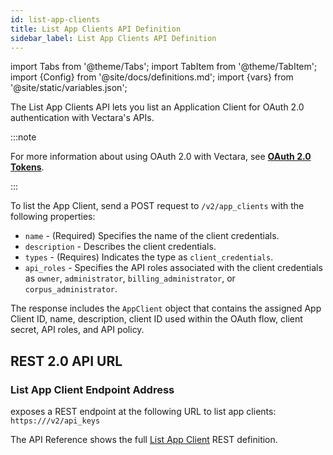 ```yaml
---
id: list-app-clients
title: List App Clients API Definition
sidebar_label: List App Clients API Definition
---
```


import Tabs from '@theme/Tabs';
import TabItem from '@theme/TabItem';
import {Config} from '@site/docs/definitions.md';
import {vars} from '@site/static/variables.json';

The List App Clients API lets you list an Application Client for OAuth 2.0
authentication with Vectara's APIs.

:::note

For more information about using OAuth 2.0 with Vectara, see
[**OAuth 2.0 Tokens**](/docs/learn/authentication/oauth-2).

:::

To list the App Client, send a POST request to `/v2/app_clients` with the
following properties:

- `name` - (Required) Specifies the name of the client credentials.
- `description` - Describes the client credentials.
- `types` - (Requires) Indicates the type as `client_credentials`.
- `api_roles` - Specifies the API roles associated with the client credentials
  as `owner`, `administrator`, `billing_administrator`, or `corpus_administrator`.

The response includes the `AppClient` object that contains the assigned App
Client ID, name, description, client ID used within the OAuth flow, client
secret, API roles, and API policy.

## REST 2.0 API URL

### List App Client Endpoint Address

<Config v="names.product"/> exposes a REST endpoint at the following URL
to list app clients:
<code>https://<Config v="domains.rest.indexing"/>/v2/api_keys</code>

The API Reference shows the full [List App Client](/docs/rest-api/list-app-client) REST definition.
